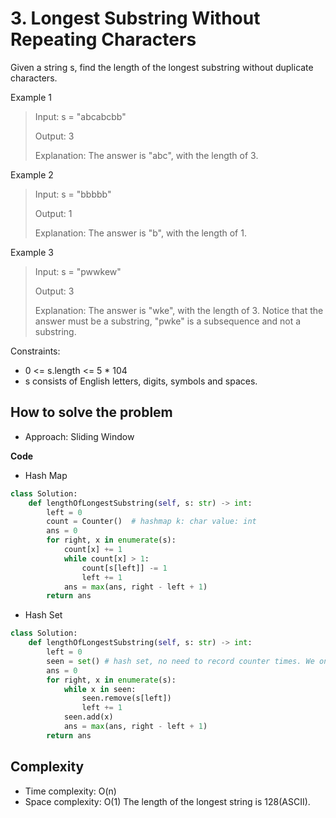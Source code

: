 # 3. Longest Substring Without Repeating Characters
<Badge type="warning" text="Medium" />[<Badge type="info" text="LeetCode" />](https://leetcode.com/problems/longest-substring-without-repeating-characters/)

Given a string s, find the length of the longest substring without duplicate characters.

Example 1
> Input: s = "abcabcbb"
>
> Output: 3
>
> Explanation: The answer is "abc", with the length of 3.

Example 2
> Input: s = "bbbbb"
>
> Output: 1
>
> Explanation: The answer is "b", with the length of 1.

Example 3
> Input: s = "pwwkew"
>
> Output: 3
>
> Explanation: The answer is "wke", with the length of 3. Notice that the answer must be a substring, "pwke" is a subsequence and not a substring.

Constraints:
- 0 <= s.length <= 5 * 104
- s consists of English letters, digits, symbols and spaces.

## How to solve the problem

- Approach: Sliding Window

**Code**

- Hash Map

```Python
class Solution:
    def lengthOfLongestSubstring(self, s: str) -> int:
        left = 0
        count = Counter()  # hashmap k: char value: int
        ans = 0
        for right, x in enumerate(s):
            count[x] += 1
            while count[x] > 1:
                count[s[left]] -= 1
                left += 1
            ans = max(ans, right - left + 1)
        return ans        
```

- Hash Set

```Python
class Solution:
    def lengthOfLongestSubstring(self, s: str) -> int:
        left = 0
        seen = set() # hash set, no need to record counter times. We only care this character is duplicated or not
        ans = 0
        for right, x in enumerate(s):
            while x in seen:
                seen.remove(s[left])
                left += 1
            seen.add(x)
            ans = max(ans, right - left + 1)
        return ans
```

## Complexity
- Time complexity: O(n)
- Space complexity: O(1) The length of the longest string is 128(ASCII).